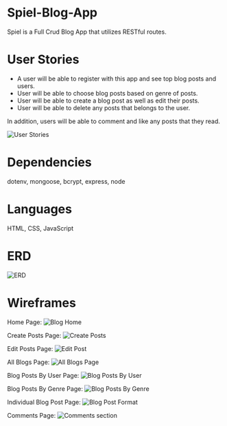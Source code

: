 # Spiel-Blog-App
Spiel is a Full Crud Blog App that utilizes RESTful routes.

# User Stories
- A user will be able to register with this app and see top blog posts and users.
- User will be able to choose blog posts based on genre of posts.
- User will be able to create a blog post as well as edit their posts.
- User will be able to delete any posts that belongs to the user. 

In addition, users will be able to comment and like any posts that they read. 

![User Stories](https://user-images.githubusercontent.com/109348308/186985455-95e63589-c1ef-4d41-a47d-208e217a666e.png)

# Dependencies
dotenv, mongoose, bcrypt, express, node

# Languages
HTML, CSS, JavaScript


# ERD
![ERD](https://user-images.githubusercontent.com/109348308/186985486-c00bbb3c-ff28-478d-8563-cbbfad106c6a.png)

# Wireframes

Home Page: 
![Blog Home](https://user-images.githubusercontent.com/109348308/186985457-34c3fd89-6824-4114-9165-184d09efd58b.png)

Create Posts Page:
![Create Posts](https://user-images.githubusercontent.com/109348308/186985460-b5f7e5ad-9e98-43ad-b431-626fd449e099.png)

Edit Posts Page: 
![Edit Post](https://user-images.githubusercontent.com/109348308/186985462-c5a87cfe-956d-4ac5-b14b-7a396049e867.png)

All Blogs Page: 
![All Blogs Page](https://user-images.githubusercontent.com/109348308/186985463-30d15d36-f95d-436d-806a-b96b895a3657.png)

Blog Posts By User Page: 
![Blog Posts By User](https://user-images.githubusercontent.com/109348308/186985464-e13ec441-4e69-4965-acf4-5a833bdb0201.png)

Blog Posts By Genre Page: 
![Blog Posts By Genre](https://user-images.githubusercontent.com/109348308/186985465-7cae2c37-c769-499f-8c72-7abf7e3b91e9.png)

Individual Blog Post Page: 
![Blog Post Format](https://user-images.githubusercontent.com/109348308/186985466-4e49e052-441b-4dbc-824b-412fc7f0c945.png)

Comments Page:
![Comments section ](https://user-images.githubusercontent.com/109348308/186985467-38e1b1e1-590c-493c-a1fa-5cba3e0a21f4.png)
